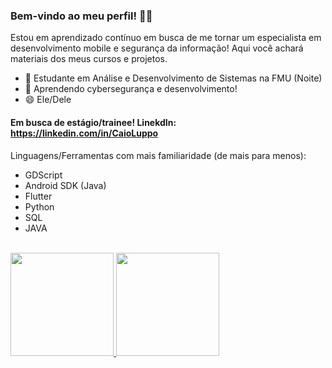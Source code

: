 ### Bem-vindo ao meu perfil! 🐱‍👤

Estou em aprendizado contínuo em busca de me tornar um especialista em desenvolvimento mobile e segurança da informação!
Aqui você achará materiais dos meus cursos e projetos.
- 🔭 Estudante em Análise e Desenvolvimento de Sistemas na FMU (Noite)
- 🌱 Aprendendo cybersegurança e desenvolvimento!
- 😄 Ele/Dele

#### Em busca de estágio/trainee! LinekdIn: https://linkedin.com/in/CaioLuppo

Linguagens/Ferramentas com mais familiaridade (de mais para menos):
- GDScript
- Android SDK (Java)
- Flutter
- Python 
- SQL
- JAVA

<br>
 <a href="https://github.com/CaioLuppo">
 <img height="165em" src="https://github-readme-stats.vercel.app/api?username=CaioLuppo&show_icons=true&theme=dark&include_all_commits=true&count_private=true"/>
 <img height="165em" src="https://github-readme-stats.vercel.app/api/top-langs/?username=CaioLuppo&layout=compact&langs_count=7&theme=dark"/>

